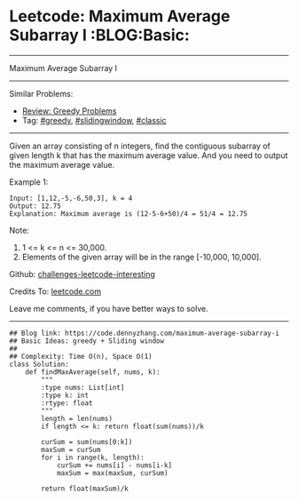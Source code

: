 # Leetcode: Maximum Average Subarray I     :BLOG:Basic:


---

Maximum Average Subarray I  

---

Similar Problems:  
-   [Review: Greedy Problems](https://code.dennyzhang.com/review-greedy)
-   Tag: [#greedy](https://code.dennyzhang.com/tag/greedy), [#slidingwindow](https://code.dennyzhang.com/tag/slidingwindow), [#classic](https://code.dennyzhang.com/tag/classic)

---

Given an array consisting of n integers, find the contiguous subarray of given length k that has the maximum average value. And you need to output the maximum average value.  

Example 1:  

    Input: [1,12,-5,-6,50,3], k = 4
    Output: 12.75
    Explanation: Maximum average is (12-5-6+50)/4 = 51/4 = 12.75

Note:  
1.  1 <= k <= n <= 30,000.
2.  Elements of the given array will be in the range [-10,000, 10,000].

Github: [challenges-leetcode-interesting](https://github.com/DennyZhang/challenges-leetcode-interesting/tree/master/maximum-average-subarray-i)  

Credits To: [leetcode.com](https://leetcode.com/problems/maximum-average-subarray-i/description/)  

Leave me comments, if you have better ways to solve.  

---

    ## Blog link: https://code.dennyzhang.com/maximum-average-subarray-i
    ## Basic Ideas: greedy + Sliding window
    ##
    ## Complexity: Time O(n), Space O(1)
    class Solution:
        def findMaxAverage(self, nums, k):
            """
            :type nums: List[int]
            :type k: int
            :rtype: float
            """
            length = len(nums)
            if length <= k: return float(sum(nums))/k
    
            curSum = sum(nums[0:k])
            maxSum = curSum
            for i in range(k, length):
                curSum += nums[i] - nums[i-k]
                maxSum = max(maxSum, curSum)
    
            return float(maxSum)/k